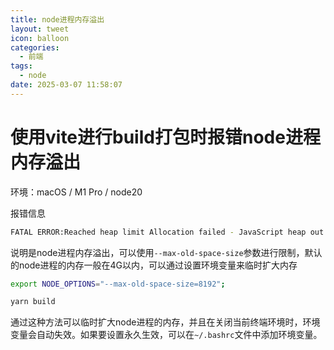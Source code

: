 ```yaml
---
title: node进程内存溢出
layout: tweet
icon: balloon
categories:
  - 前端
tags:
  - node
date: 2025-03-07 11:58:07
---
```


# 使用vite进行build打包时报错node进程内存溢出

环境：macOS / M1 Pro / node20

报错信息

```bash
FATAL ERROR:Reached heap limit Allocation failed - JavaScript heap out of memory
```

说明是node进程内存溢出，可以使用`--max-old-space-size`参数进行限制，默认的node进程的内存一般在4G以内，可以通过设置环境变量来临时扩大内存

```bash
export NODE_OPTIONS="--max-old-space-size=8192";

yarn build
```

通过这种方法可以临时扩大node进程的内存，并且在关闭当前终端环境时，环境变量会自动失效。如果要设置永久生效，可以在`~/.bashrc`文件中添加环境变量。